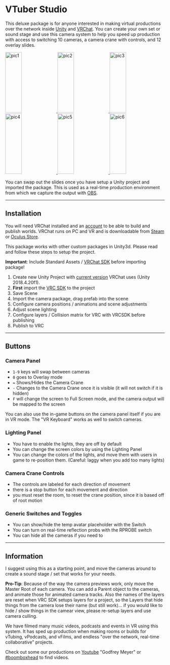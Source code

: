 # VTuber Studio

This deluxe package is for anyone interested in making virtual productions over the network inside [Unity](https://unity.com) and [VRChat](https://vrchat.com). You can create your own set or sound stage and use this camera system to help you speed up production with access to switching 10 cameras, a camera crane with controls, and 12 overlay slides. 

<a href="https://i.imgur.com/9lAc6AE.jpg">
  <img alt="pic1" target="_blank" src="https://i.imgur.com/9lAc6AE.jpg" height="190" width="32%">
</a>
<a href="https://i.imgur.com/9upoEUU.jpg">
  <img alt="pic2" target="_blank" src="https://i.imgur.com/9upoEUU.jpg" height="190" width="32%">
</a>
<a href="https://i.imgur.com/UzVL9yD.jpg">
  <img alt="pic3" target="_blank" src="https://i.imgur.com/UzVL9yD.jpg" height="190" width="32%">
</a>
<a href="https://i.imgur.com/LNf6YHw.jpg">
  <img alt="pic4" target="_blank" src="https://i.imgur.com/LNf6YHw.jpg" height="190" width="32%">
</a>
<a href="https://i.imgur.com/fLPFA8h.jpg">
  <img alt="pic5" target="_blank" src="https://i.imgur.com/fLPFA8h.jpg" height="190" width="32%">
</a>
<a href="https://i.imgur.com/m4HfFlb.jpg">
  <img alt="pic6" target="_blank" src="https://i.imgur.com/m4HfFlb.jpg" height="190" width="32%">
</a>

You can swap out the slides once you have setup a Unity project and imported the package. This is used as a real-time production environment from which we capture the output with [OBS](https://obsproject.com). 


---
 
## Installation


You will need VRChat installed and an [account](https://vrchat.com/home/register) to be able to build and publish worlds. VRChat runs on PC and VR and is downloadable from [Steam](https://store.steampowered.com/app/438100/VRChat/) or [Oculus Store](https://www.oculus.com/experiences/rift/997678176960598/?locale=en_US).

This package works with other custom packages in Unity3d. Please read and follow these steps to setup the project. 

**Important**: Include Standard Assets / [VRChat SDK](https://docs.vrchat.com/docs/setting-up-the-sdk) before importing package!

1. Create new Unity Project with [current version](https://docs.vrchat.com/docs/current-unity-version) VRChat uses (Unity 2018.4.20f1).
2. **First** import the [VRC SDK](https://docs.vrchat.com/docs/setting-up-the-sdk) to the project
3. Save Scene
4. Import the camera package, drag prefab into the scene
5. Configure camera positions / animations and scene adjustments
6. Adjust scene lighting
7. Configure layers / Collision matrix for VRC with VRCSDK before publishing
8. Publish to VRC

---

## Buttons

### Camera Panel 

- `1-9` keys will swap between cameras 
- `0` goes to Overlay mode 
- `=` Shows/Hides the Camera Crane 
- `-` Changes to the Camera Crane once it is visible (it will not switch if it is hidden) 
- `F` will change the screen to Full Screen mode, and the camera output will be mapped to the screen

You can also use the in-game buttons on the camera panel itself if you are in VR mode. The "VR Keyboard" works as well to switch cameras.

### Lighting Panel 

- You have to enable the lights, they are off by default 
- You can change the screen colors by using the Lighting Panel 
- You can change the colors of the lights, and move them with users in game to re-position them. (Careful: laggy when you add too many lights)

### Camera Crane Controls

- The controls are labeled for each direction of movement 
- there is a stop button for each movement and direction 
- you must reset the room, to reset the crane position, since it is based off of root motion

### Generic Switches and Toggles 

- You can show/hide the temp avatar placeholder with the Switch 
- You can turn on real-time reflection probs with the RPROBE switch 
- You can hide all the cameras if you need to


---

## Information

I suggest using this as a starting point, and move the cameras around to create a sound stage / set that works for your needs.

**Pro-Tip**: Because of the way the camera previews work, only move the Master Root of each camera. You can add a Parent object to the cameras, and animate those for animated camera tracks. Also the names of the layers are reset when VRC SDK setups layers for a project, so the Layers that hide things from the camera lose their name (but still work)... if you would like to hide / show things in the camear view, please re-setup layers and use camera culling.

We have filmed many music videos, podcasts and events in VR using this system. It has sped up production when making rooms or builds for vTubing, vPodcasts, and vFilms, and endless "over the network, real-time collaborative" projects.

Check out some our productions on [Youtube](https://www.youtube.com/results?search_query=godfrey+meyer&page=&utm_source=opensearch) "Godfrey Meyer" or [#boomboxhead](https://www.youtube.com/results?search_query=%23boomboxhead) to find videos.
